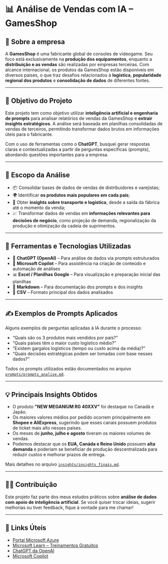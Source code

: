 # 📊 Análise de Vendas com IA – GamesShop

## 🏢 Sobre a empresa

A **GamesShop** é uma fabricante global de consoles de videogame. Seu foco está exclusivamente na **produção dos equipamentos**, enquanto a **distribuição e as vendas** são realizadas por empresas terceiras. Com alcance internacional, os produtos da GamesShop estão disponíveis em diversos países, o que traz desafios relacionados à **logística**, **popularidade regional dos produtos** e **consolidação de dados** de diferentes fontes.

---

## 🎯 Objetivo do Projeto

Este projeto tem como objetivo utilizar **inteligência artificial e engenharia de prompts** para analisar relatórios de vendas da GamesShop e **extrair insights estratégicos**. A análise será baseada em planilhas consolidadas de vendas de terceiros, permitindo transformar dados brutos em informações úteis para o fabricante.

Com o uso de ferramentas como o **ChatGPT**, busquei gerar respostas claras e contextualizadas a partir de perguntas específicas (prompts), abordando questões importantes para a empresa.

---

## 🧭 Escopo da Análise

- 📦 Consolidar bases de dados de vendas de distribuidores e varejistas;
- 🌍 Identificar **os produtos mais populares em cada país**;
- 🚚 Obter **insights sobre transporte e logística**, desde a saída da fábrica até o momento da venda;
- 📈 Transformar dados de vendas em **informações relevantes para decisões de negócio**, como projeção de demanda, regionalização da produção e otimização da cadeia de suprimentos.

---

## 🤖 Ferramentas e Tecnologias Utilizadas

- 🧠 **ChatGPT (OpenAI)** – Para análise de dados via prompts estruturados  
- 🤖 **Microsoft Copilot** – Para assistência na criação de conteúdo e automação de análises  
- 📊 **Excel / Planilhas Google** – Para visualização e preparação inicial das planilhas  
- 📝 **Markdown** – Para documentação dos prompts e dos insights  
- 💾 **CSV** – Formato principal dos dados analisados  

---

## ✍️ Exemplos de Prompts Aplicados

Alguns exemplos de perguntas aplicadas à IA durante o processo:

- “Quais são os 3 produtos mais vendidos por país?”
- “Quais países têm o maior custo logístico médio?”
- “Existem gargalos logísticos (tempo ou custo acima da média)?”
- “Quais decisões estratégicas podem ser tomadas com base nesses dados?”

Todos os prompts utilizados estão documentados no arquivo [`prompts/prompts_analise.md`](prompts/prompts_analise.md).

---

## 💡 Principais Insights Obtidos

- O produto **"NEW MEGANIUM RG 40XXV"** foi destaque no Canadá e Japão.
- Os maiores valores médios por pedido ocorrem principalmente em **Shopee e AliExpress**, sugerindo que esses canais possuem produtos de ticket mais alto nesses países.
- Os meses de **junho, julho e agosto** tiveram os maiores volumes de vendas.
- Podemos destacar que os **EUA, Canáda e Reino Unido** possuem **alta demanda** e poderiam se beneficiar de produção descentralizada para reduzir custos e melhorar prazos de entrega. 

Mais detalhes no arquivo [`insights/insights_finais.md`](insights/insights_finais.md).

---

## 🧑‍💻 Contribuição

Este projeto faz parte dos meus estudos práticos sobre **análise de dados com apoio de inteligência artificial**. Se você quiser trocar ideias, sugerir melhorias ou tiver feedback, fique à vontade para me chamar!

---

## 🔗 Links Úteis

- [Portal Microsoft Azure](https://portal.azure.com)  
- [Microsoft Learn – Treinamentos Gratuitos](https://learn.microsoft.com/pt-br/training/)  
- [ChatGPT da OpenAI](https://chat.openai.com)  
- [Microsoft Copilot](https://www.microsoft.com/pt-br/microsoft-copilot)

